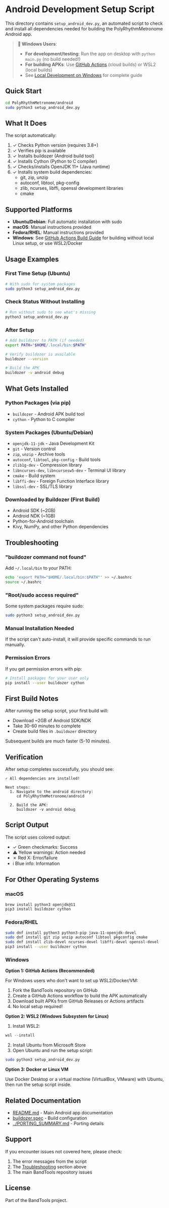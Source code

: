 # Android Development Setup Script

This directory contains `setup_android_dev.py`, an automated script to check and install all dependencies needed for building the PolyRhythmMetronome Android app.

> **📢 Windows Users**: 
> - **For development/testing**: Run the app on desktop with `python main.py` (no build needed!)
> - **For building APKs**: Use [GitHub Actions](docs/user_guides/GITHUB_ACTIONS_BUILD_GUIDE.md) (cloud builds) or WSL2 (local builds)
> - See [Local Development on Windows](docs/user_guides/LOCAL_DEVELOPMENT_WINDOWS.md) for complete guide

## Quick Start

```bash
cd PolyRhythmMetronome/android
sudo python3 setup_android_dev.py
```

## What It Does

The script automatically:

1. ✓ Checks Python version (requires 3.8+)
2. ✓ Verifies pip is available
3. ✓ Installs buildozer (Android build tool)
4. ✓ Installs Cython (Python to C compiler)
5. ✓ Checks/installs OpenJDK 11+ (Java runtime)
6. ✓ Installs system build dependencies:
   - git, zip, unzip
   - autoconf, libtool, pkg-config
   - zlib, ncurses, libffi, openssl development libraries
   - cmake

## Supported Platforms

- **Ubuntu/Debian**: Full automatic installation with sudo
- **macOS**: Manual instructions provided
- **Fedora/RHEL**: Manual instructions provided
- **Windows**: See [GitHub Actions Build Guide](docs/user_guides/GITHUB_ACTIONS_BUILD_GUIDE.md) for building without local Linux setup, or use WSL2/Docker

## Usage Examples

### First Time Setup (Ubuntu)
```bash
# With sudo for system packages
sudo python3 setup_android_dev.py
```

### Check Status Without Installing
```bash
# Run without sudo to see what's missing
python3 setup_android_dev.py
```

### After Setup
```bash
# Add buildozer to PATH (if needed)
export PATH="$HOME/.local/bin:$PATH"

# Verify buildozer is available
buildozer --version

# Build the APK
buildozer -v android debug
```

## What Gets Installed

### Python Packages (via pip)
- `buildozer` - Android APK build tool
- `cython` - Python to C compiler

### System Packages (Ubuntu/Debian)
- `openjdk-11-jdk` - Java Development Kit
- `git` - Version control
- `zip`, `unzip` - Archive tools
- `autoconf`, `libtool`, `pkg-config` - Build tools
- `zlib1g-dev` - Compression library
- `libncurses-dev`, `libncursesw5-dev` - Terminal UI library
- `cmake` - Build system
- `libffi-dev` - Foreign Function Interface library
- `libssl-dev` - SSL/TLS library

### Downloaded by Buildozer (First Build)
- Android SDK (~2GB)
- Android NDK (~1GB)
- Python-for-Android toolchain
- Kivy, NumPy, and other Python dependencies

## Troubleshooting

### "buildozer command not found"
Add `~/.local/bin` to your PATH:
```bash
echo 'export PATH="$HOME/.local/bin:$PATH"' >> ~/.bashrc
source ~/.bashrc
```

### "Root/sudo access required"
Some system packages require sudo:
```bash
sudo python3 setup_android_dev.py
```

### Manual Installation Needed
If the script can't auto-install, it will provide specific commands to run manually.

### Permission Errors
If you get permission errors with pip:
```bash
# Install packages for your user only
pip install --user buildozer cython
```

## First Build Notes

After running the setup script, your first build will:
- Download ~2GB of Android SDK/NDK
- Take 30-60 minutes to complete
- Create build files in `.buildozer` directory

Subsequent builds are much faster (5-10 minutes).

## Verification

After setup completes successfully, you should see:
```
✓ All dependencies are installed!

Next steps:
  1. Navigate to the android directory:
     cd PolyRhythmMetronome/android

  2. Build the APK:
     buildozer -v android debug
```

## Script Output

The script uses colored output:
- ✓ Green checkmarks: Success
- ⚠ Yellow warnings: Action needed
- ✗ Red X: Error/failure
- ℹ Blue info: Information

## For Other Operating Systems

### macOS
```bash
brew install python3 openjdk@11
pip3 install buildozer cython
```

### Fedora/RHEL
```bash
sudo dnf install python3 python3-pip java-11-openjdk-devel
sudo dnf install git zip unzip autoconf libtool pkgconfig cmake
sudo dnf install zlib-devel ncurses-devel libffi-devel openssl-devel
pip3 install --user buildozer cython
```

### Windows

**Option 1: GitHub Actions (Recommended)**

For Windows users who don't want to set up WSL2/Docker/VM:
1. Fork the BandTools repository on GitHub
2. Create a GitHub Actions workflow to build the APK automatically
3. Download built APKs from GitHub Releases or Actions artifacts
4. No local setup required!

**Option 2: WSL2 (Windows Subsystem for Linux)**

1. Install WSL2:
```powershell
wsl --install
```
2. Install Ubuntu from Microsoft Store
3. Open Ubuntu and run the setup script:
```bash
sudo python3 setup_android_dev.py
```

**Option 3: Docker or Linux VM**

Use Docker Desktop or a virtual machine (VirtualBox, VMware) with Ubuntu, then run the setup script inside.

## Related Documentation

- [README.md](README.md) - Main Android app documentation
- [buildozer.spec](buildozer.spec) - Build configuration
- [../PORTING_SUMMARY.md](../PORTING_SUMMARY.md) - Porting details

## Support

If you encounter issues not covered here, please check:
1. The error messages from the script
2. The [Troubleshooting](#troubleshooting) section above
3. The main BandTools repository issues

## License

Part of the BandTools project.
